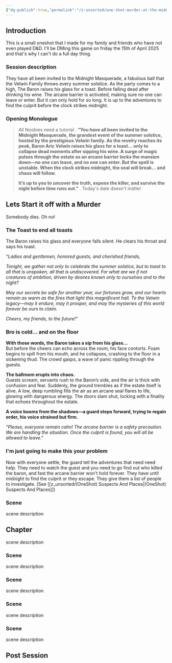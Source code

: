 ```yaml
---
{"dg-publish":true,"permalink":"/z-unsorted/one-shot-murder-at-the-midnight-masquerade/"}
---
```


## Introduction
This is a small oneshot that I made for my family and friends who have not even played D&D. I'll be DMing this game on friday the 15th of April 2025 and that's why I can't do a full day thing.
### Session description
They have all been invited to the Midnight Masquerade, a fabulous ball that the Velwin Family throws every summer solstice. As the party comes to a high, The Baron raises his glass for a toast. Before falling dead after drinking his wine. The arcane barrier is activated, making sure no one can leave or enter. But it can only hold for so long. It is up to the adventures to find the culprit before the clock strikes midnight. 

### Opening Monologue
> All Noobies need a tutorial
> .
> **“You have all been invited to the Midnight Masquerade, the grandest event of the summer solstice, hosted by the prestigious Velwin family. As the revelry reaches its peak, Baron Aric Velwin raises his glass for a toast… only to collapse dead moments after sipping his wine. A surge of magic pulses through the estate as an arcane barrier locks the mansion down—no one can leave, and no one can enter. But the spell is unstable. When the clock strikes midnight, the seal will break... and chaos will follow.**
> 
> **It’s up to you to uncover the truth, expose the killer, and survive the night before time runs out.”**
> .
> Today's date doesn't matter


## Lets Start it off with a Murder
Somebody dies. Oh no!

### The Toast to end all toasts
The Baron raises his glass and everyone falls silent. He clears his throat and says his toast.

_"Ladies and gentlemen, honored guests, and cherished friends,_

_Tonight, we gather not only to celebrate the summer solstice, but to toast to all that is _unspoken_, all that is _undiscovered_. For what are we if not creatures of ambition, driven by desires known only to ourselves and to the night?_

_May our secrets be safe for another year, our fortunes grow, and our hearts remain as warm as the fires that light this magnificent hall. To the Velwin legacy—may it endure, may it prosper, and may the mysteries of this world forever be ours to claim._

_Cheers, my friends, to the future!”_

### Bro is cold... and on the floor
**With those words, the Baron takes a sip from his glass...**  
But before the cheers can echo across the room, his face contorts. Foam begins to spill from his mouth, and he collapses, crashing to the floor in a sickening thud. The crowd gasps, a wave of panic rippling through the guests.

**The ballroom erupts into chaos.**  
Guests scream, servants rush to the Baron’s side, and the air is thick with confusion and fear. Suddenly, the ground trembles as if the estate itself is alive. A low, deep rumbling fills the air as an arcane seal flares to life, glowing with dangerous energy. The doors slam shut, locking with a finality that echoes throughout the estate.

**A voice booms from the shadows—a guard steps forward, trying to regain order, his voice strained but firm.**

_"Please, everyone remain calm! The arcane barrier is a safety precaution. We are handling the situation. Once the culprit is found, you will all be allowed to leave."_

### I'm just going to make this your problem
Now with everyone settle, the guard tell the adventures that need need help. They need to watch the guest and you need to go find out who killed the baron, and fast the arcane barrier won't hold forever. They have until midnight to find the culprit or they escape. They give them a list of people to investigate. (See [[z_unsorted/(OneShot) Suspects And Places\|(OneShot) Suspects And Places]])
### Scene
scene description

## Chapter
scene description

### Scene
scene description

### Scene
scene description

### Scene
scene description

### Scene
scene description


## Post Session
